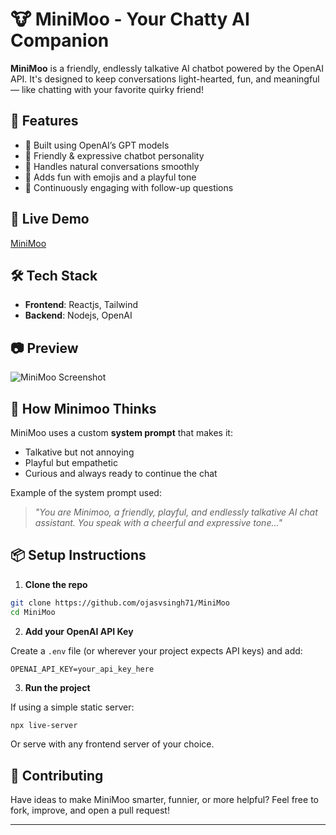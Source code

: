 # 🐮 MiniMoo - Your Chatty AI Companion

**MiniMoo** is a friendly, endlessly talkative AI chatbot powered by the OpenAI API. It's designed to keep conversations light-hearted, fun, and meaningful — like chatting with your favorite quirky friend!

## 🌟 Features

* 🤖 Built using OpenAI’s GPT models
* 💬 Friendly & expressive chatbot personality
* 🧠 Handles natural conversations smoothly
* 🎉 Adds fun with emojis and a playful tone
* 🔀 Continuously engaging with follow-up questions

## 🚀 Live Demo

[MiniMoo](https://mini-moo.vercel.app/)

## 🛠️ Tech Stack

* **Frontend**: Reactjs, Tailwind
* **Backend**: Nodejs, OpenAI 

## 📷 Preview

![MiniMoo Screenshot](https://github.com/user-attachments/assets/8cacbf44-78c7-41d6-a76b-f08d7984b41c)


## 🧠 How Minimoo Thinks

MiniMoo uses a custom **system prompt** that makes it:

* Talkative but not annoying
* Playful but empathetic
* Curious and always ready to continue the chat

Example of the system prompt used:

> *"You are Minimoo, a friendly, playful, and endlessly talkative AI chat assistant. You speak with a cheerful and expressive tone..."*

## 📦 Setup Instructions

1. **Clone the repo**

```bash
git clone https://github.com/ojasvsingh71/MiniMoo
cd MiniMoo
```

2. **Add your OpenAI API Key**

Create a `.env` file (or wherever your project expects API keys) and add:

```
OPENAI_API_KEY=your_api_key_here
```

3. **Run the project**

If using a simple static server:

```bash
npx live-server
```

Or serve with any frontend server of your choice.


## 🙌 Contributing

Have ideas to make MiniMoo smarter, funnier, or more helpful? Feel free to fork, improve, and open a pull request!


---
